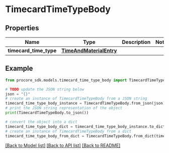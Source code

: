# TimecardTimeTypeBody


## Properties

Name | Type | Description | Notes
------------ | ------------- | ------------- | -------------
**timecard_time_type** | [**TimeAndMaterialEntry**](TimeAndMaterialEntry.md) |  | 

## Example

```python
from procore_sdk.models.timecard_time_type_body import TimecardTimeTypeBody

# TODO update the JSON string below
json = "{}"
# create an instance of TimecardTimeTypeBody from a JSON string
timecard_time_type_body_instance = TimecardTimeTypeBody.from_json(json)
# print the JSON string representation of the object
print(TimecardTimeTypeBody.to_json())

# convert the object into a dict
timecard_time_type_body_dict = timecard_time_type_body_instance.to_dict()
# create an instance of TimecardTimeTypeBody from a dict
timecard_time_type_body_from_dict = TimecardTimeTypeBody.from_dict(timecard_time_type_body_dict)
```
[[Back to Model list]](../README.md#documentation-for-models) [[Back to API list]](../README.md#documentation-for-api-endpoints) [[Back to README]](../README.md)


